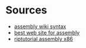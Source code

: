 # Sources

- [assembly wiki syntax](https://en.wikibooks.org/wiki/X86_Assembly/NASM_Syntax)
- [best web site for assembly](https://www.tutorialspoint.com/assembly_programming/assembly_variables.htm)
- [riptutorial assembly x86](https://riptutorial.com/x86)
